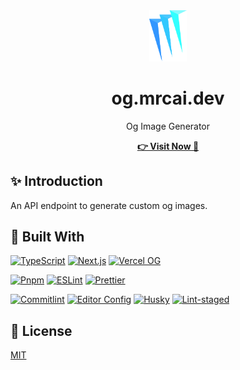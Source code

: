 <div align="center">
  <a
    href="https://og.mrcai.dev"
    target="_blank"
    rel="noreferrer"
    hreflang="en"
  >
    <img src="public/logo.svg" alt="Logo" width="60">
  </a>
  <h1>og.mrcai.dev</h1>
  <p>Og Image Generator</p>
  <p>
    <strong>
      <a
        href="https://og.mrcai.dev"
        target="_blank"
        rel="noreferrer"
        hreflang="en"
      >
        👉 Visit Now 🚀
      </a>
    </strong>
  </p>
</div>

## ✨ Introduction

An API endpoint to generate custom og images.

## 🧰 Built With

[![TypeScript](https://shields.io/badge/typescript-fff?style=for-the-badge&logo=typescript)](https://www.typescriptlang.org/)
[![Next.js](https://shields.io/badge/next.js-000?style=for-the-badge&logo=next.js)](https://nextjs/org/)
[![Vercel OG](https://shields.io/badge/@vercel/og-000?style=for-the-badge&logo=vercel)](https://vercel.com/docs/concepts/functions/edge-functions/og-image-generation)

[![Pnpm](https://shields.io/badge/pnpm-e3e3e3?style=for-the-badge&logo=pnpm)](https://pnpm.io/)
[![ESLint](https://shields.io/badge/eslint-4b32c3?style=for-the-badge&logo=eslint)](https://eslint.org/)
[![Prettier](https://shields.io/badge/prettier-24292e?style=for-the-badge&logo=prettier)](https://prettier.io/)

[![Commitlint](https://shields.io/badge/commitlint-121212?style=for-the-badge&logo=commitlint)](https://commitlint.js.org/#/)
[![Editor Config](https://shields.io/badge/editorconfig-000?style=for-the-badge&logo=editorconfig)](https://editorconfig.org/)
[![Husky](https://shields.io/badge/husky-fff?style=for-the-badge&logo=git)](https://typicode.github.io/husky/#/)
[![Lint-staged](https://shields.io/badge/lintstaged-fff?style=for-the-badge&logo=git)](https://github.com/okonet/lint-staged)

## 📜 License

[MIT](LICENSE)
